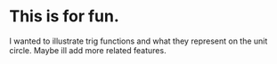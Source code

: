 # This is for fun.

I wanted to illustrate trig functions and what they represent on the unit circle. Maybe ill add more related features.
